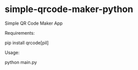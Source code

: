 # simple-qrcode-maker-python
Simple QR Code Maker App

Requirements:

pip install qrcode[pil]

Usage:

python main.py
